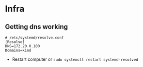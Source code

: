 # Infra

## Getting dns working

```
# /etc/systemd/resolve.conf
[Resolve]
DNS=172.20.0.100
Domains=kind
```

* Restart computer or `sudo systemctl restart systemd-resolved`

